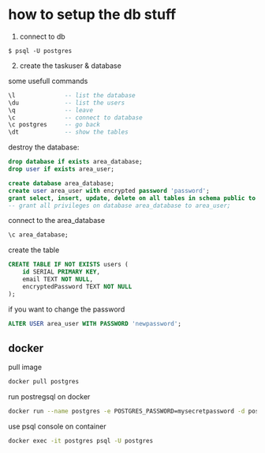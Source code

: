 # how to setup the db stuff

1. connect to db
```
$ psql -U postgres
```

2. create the taskuser & database

some usefull commands
```sql
\l              -- list the database
\du             -- list the users
\q              -- leave
\c              -- connect to database
\c postgres     -- go back
\dt             -- show the tables
```

destroy the database:
```sql
drop database if exists area_database;
drop user if exists area_user;
```

```sql
create database area_database;
create user area_user with encrypted password 'password';
grant select, insert, update, delete on all tables in schema public to area_user;
-- grant all privileges on database area_database to area_user;
```

connect to the area_database
```sql
\c area_database;
```

create the table
```sql
CREATE TABLE IF NOT EXISTS users (
    id SERIAL PRIMARY KEY,
    email TEXT NOT NULL,
    encryptedPassword TEXT NOT NULL
);
```

if you want to change the password
```sql
ALTER USER area_user WITH PASSWORD 'newpassword';
```


## docker

pull image
```sh
docker pull postgres
```

run postregsql on docker
```sh
docker run --name postgres -e POSTGRES_PASSWORD=mysecretpassword -d postgres
```

use psql console on container
```sh
docker exec -it postgres psql -U postgres
```


